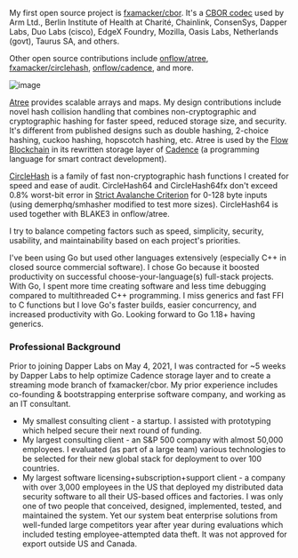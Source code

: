 My first open source project is [fxamacker/cbor](https://github.com/fxamacker/cbor). It's a [CBOR codec](https://github.com/fxamacker/cbor#cbor-codec-in-go) used by Arm Ltd., Berlin Institute of Health at Charité, Chainlink, ConsenSys, Dapper Labs, Duo Labs (cisco), EdgeX Foundry, Mozilla, Oasis Labs, Netherlands (govt), Taurus SA, and others.

Other open source contributions include [onflow/atree](https://github.com/onflow/atree), [fxamacker/circlehash](https://github.com/fxamacker/circlehash),  [onflow/cadence](https://github.com/onflow/cadence), and more.

![image](https://user-images.githubusercontent.com/57072051/145697520-4dc89ec2-435b-46f1-8e2c-f9e8ba0ca1df.png)

[Atree](https://github.com/onflow/atree) provides scalable arrays and maps. My design contributions include novel hash collision handling that combines non-cryptographic and cryptographic hashing for faster speed, reduced storage size, and security.  It's different from published designs such as double hashing, 2-choice hashing, cuckoo hashing, hopscotch hashing, etc.  Atree is used by the [Flow Blockchain](https://www.onflow.org/) in its rewritten storage layer of [Cadence](https://github.com/onflow/cadence) (a programming language for smart contract development).

[CircleHash](https://github.com/fxamacker/circlehash) is a family of fast non-cryptographic hash functions I created for speed and ease of audit.  CircleHash64 and CircleHash64fx don't exceed 0.8% worst-bit error in [Strict Avalanche Criterion](https://en.wikipedia.org/wiki/Avalanche_effect#Strict_avalanche_criterion) for 0-128 byte inputs (using demerphq/smhasher modified to test more sizes).  CircleHash64 is used together with BLAKE3 in onflow/atree.

I try to balance competing factors such as speed, simplicity, security, usability, and maintainability based on each project's priorities.

I've been using Go but used other languages extensively (especially C++ in closed source commercial software). I chose Go because it boosted productivity on successful choose-your-language(s) full-stack projects.  With Go, I spent more time creating software and less time debugging compared to multithreaded C++ programming. I miss generics and fast FFI to C functions but I love Go's faster builds, easier concurrency, and increased productivity with Go.  Looking forward to Go 1.18+ having generics.

### Professional Background

Prior to joining Dapper Labs on May 4, 2021, I was contracted for ~5 weeks by Dapper Labs to help optimize Cadence storage layer and to create a streaming mode branch of fxamacker/cbor.  My prior experience includes co-founding & bootstrapping enterprise software company, and working as an IT consultant.

- My smallest consulting client - a startup.  I assisted with prototyping which helped secure their next round of funding.
- My largest consulting client - an S&P 500 company with almost 50,000 employees.  I evaluated (as part of a large team) various technologies to be selected for their new global stack for deployment to over 100 countries.
- My largest software licensing+subscription+support client - a company with over 3,000 employees in the US that deployed my distributed data security software to all their US-based offices and factories.  I was only one of two people that conceived, designed, implemented, tested, and maintained the system.  Yet our system beat enterprise solutions from well-funded large competitors year after year during evaluations which included testing employee-attempted data theft. It was not approved for export outside US and Canada.
